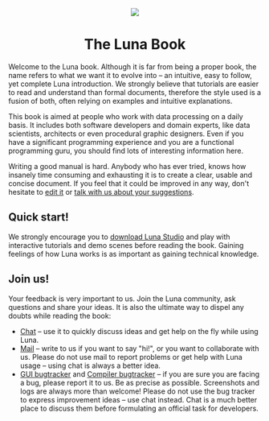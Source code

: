 <p align="center">
<img src="https://github.com/luna/luna-studio/raw/master/resources/logo.ico" style="margin: 0 auto;">
</p>
<h1 align="center">The Luna Book</h1>

Welcome to the Luna book. Although it is far from being a proper book, the name refers to what we want it to evolve into – an intuitive, easy to follow, yet complete Luna introduction. We strongly believe that tutorials are easier to read and understand than formal documents, therefore the style used is a fusion of both, often relying on examples and intuitive explanations.

This book is aimed at people who work with data processing on a daily basis. It includes both software developers and domain experts, like data scientists, architects or even procedural graphic designers. Even if you have a significant programming experience and you are a functional programming guru, you should find lots of interesting information here.

Writing a good manual is hard. Anybody who has ever tried, knows how insanely time consuming and exhausting it is to create a clear, usable and concise document. If you feel that it could be improved in any way, don't hesitate to [edit it](https://github.com/luna/luna-book) or [talk with us about your suggestions](https://discuss.luna-lang.org).


## Quick start!
We strongly encourage you to [download Luna Studio](http://luna-lang.org) and play with interactive tutorials and demo scenes before reading the book. Gaining feelings of how Luna works is as important as gaining technical knowledge.


## Join us!

Your feedback is very important to us. Join the Luna community, ask questions and share your ideas. It is also the ultimate way to dispel any doubts while reading the book:

* [Chat](http://chat.luna-lang.org) – use it to quickly discuss ideas and get help on the fly while using Luna.
* [Mail](mailto:contact@luna-lang.org) – write to us if you want to say "hi!", or you want to collaborate with us. Please do not use mail to report problems or get help with Luna usage – using chat is always a better idea.
* [GUI bugtracker](https://github.com/luna/luna-studio/issues) and [Compiler bugtracker](https://github.com/luna/luna/issues) – if you are sure you are facing a bug, please report it to us. Be as precise as possible. Screenshots and logs are always more than welcome! Please do not use the bug tracker to express improvement ideas – use chat instead. Chat is a much better place to discuss them before formulating an official task for developers.

